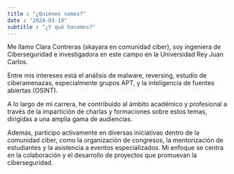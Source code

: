 ```yaml
---
title : "¿Quiénes somos?"
date : "2024-03-19"
subtitle : "¿Y qué hacemos?"
---
```


Me llamo Clara Contreras (skayara en comunidad ciber), soy ingeniera de Ciberseguridad e investigadora en este campo en la Universidad Rey Juan Carlos. 

Entre mis intereses está el análisis de malware, reversing, estudio de ciberamenazas, especialmente grupos APT, y la inteligencia de fuentes abiertas (OSINT).

A lo largo de mi carrera, he contribuido al ámbito académico y profesional a través de la impartición de charlas y formaciones sobre estos temas, dirigidas a una amplia gama de audiencias.

Además, participo activamente en diversas iniciativas dentro de la comunidad ciber, como la organización de congresos, la mentorización de estudiantes y la asistencia a eventos especializados. Mi enfoque se centra en la colaboración y el desarrollo de proyectos que promuevan la ciberseguridad.